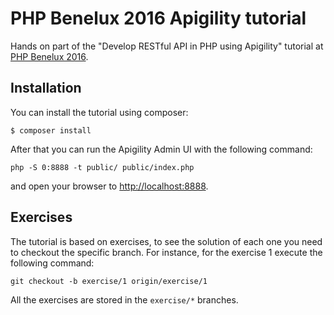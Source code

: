 # PHP Benelux 2016 Apigility tutorial

Hands on part of the "Develop RESTful API in PHP using Apigility" tutorial at [PHP Benelux 2016](https://conference.phpbenelux.eu/2016/talk/develop-restful-api-in-php-using-apigility/).

Installation
------------

You can install the tutorial using composer:

```console
$ composer install
```

After that you can run the Apigility Admin UI with the following command:

```console
php -S 0:8888 -t public/ public/index.php
```

and open your browser to [http://localhost:8888](http://localhost:8888).

Exercises
---------

The tutorial is based on exercises, to see the solution of each one you need to
checkout the specific branch. For instance, for the exercise 1 execute the
following command:

 ```console
 git checkout -b exercise/1 origin/exercise/1
 ```

 All the exercises are stored in the `exercise/*` branches.
